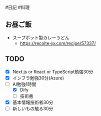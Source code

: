 #日記 #料理 

## お昼ご飯
- スープポット製カレーうどん
	- https://recolte-jp.com/recipe/57337/

## TODO
- [x] Next.js or React or TypeScript勉強30分
- [x] インフラ勉強30分(Azure)
- [ ] AI勉強1時間
	- [x] Dify
	- [ ] 技術書
- [x] 基本情報技術者30分
- [ ] 新しいもの触る30分